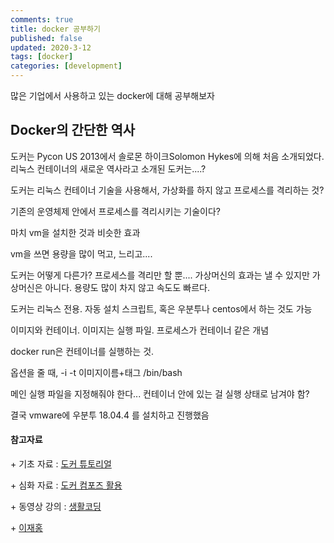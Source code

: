 ```yaml
---
comments: true
title: docker 공부하기
published: false
updated: 2020-3-12
tags: [docker]
categories: [development]
---
```


많은 기업에서 사용하고 있는 docker에 대해 공부해보자



## Docker의 간단한 역사

도커는 Pycon US 2013에서 솔로몬 하이크Solomon Hykes에 의해 처음 소개되었다. 리눅스 컨테이너의 새로운 역사라고 소개된 도커는....?



도커는 리눅스 컨테이너 기술을 사용해서, 가상화를 하지 않고 프로세스를 격리하는 것?

기존의 운영체제 안에서 프로세스를 격리시키는 기술이다?

마치 vm을 설치한 것과 비슷한 효과

vm을 쓰면 용량을 많이 먹고, 느리고.... 

도커는 어떻게 다른가? 프로세스를 격리만 할 뿐.... 가상머신의 효과는 낼 수 있지만 가상머신은 아니다. 용량도 많이 차지 않고 속도도 빠르다.

도커는 리눅스 전용. 자동 설치 스크립트, 혹은 우분투나 centos에서 하는 것도 가능



이미지와 컨테이너. 이미지는 실행 파일. 프로세스가 컨테이너 같은 개념

docker run은 컨테이너를 실행하는 것. 

옵션을 줄 때, -i -t 이미지이름+태그 /bin/bash

메인 실행 파일을 지정해줘야 한다... 컨테이너 안에 있는 걸 실행 상태로 남겨야 함?





결국 vmware에 우분투 18.04.4 를 설치하고 진행했음



#### 참고자료

\+ 기초 자료 : [도커 튜토리얼](https://www.44bits.io/ko/post/easy-deploy-with-docker)

\+ 심화 자료 : [도커 컴포즈 활용](https://www.44bits.io/ko/post/almost-perfect-development-environment-with-docker-and-docker-compose)

\+ 동영상 강의 : [생활코딩](https://opentutorials.org/course/128/8657)

\+ [이재홍](http://pyrasis.com/Docker/Docker-HOWTO)

